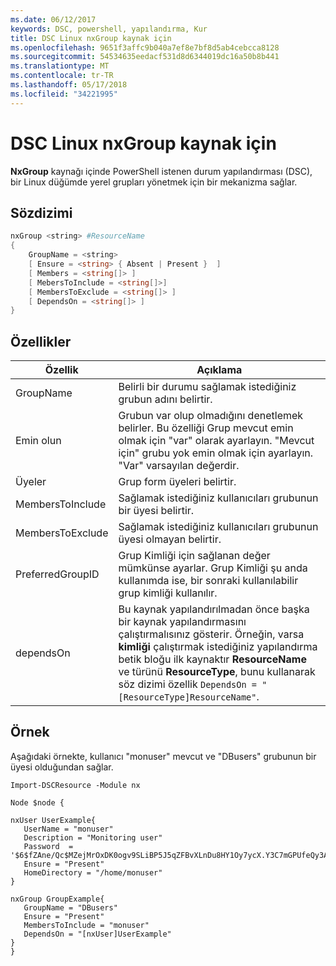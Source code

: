 ```yaml
---
ms.date: 06/12/2017
keywords: DSC, powershell, yapılandırma, Kur
title: DSC Linux nxGroup kaynak için
ms.openlocfilehash: 9651f3affc9b040a7ef8e7bf8d5ab4cebcca8128
ms.sourcegitcommit: 54534635eedacf531d8d6344019dc16a50b8b441
ms.translationtype: MT
ms.contentlocale: tr-TR
ms.lasthandoff: 05/17/2018
ms.locfileid: "34221995"
---
```

# <a name="dsc-for-linux-nxgroup-resource"></a>DSC Linux nxGroup kaynak için

**NxGroup** kaynağı içinde PowerShell istenen durum yapılandırması (DSC), bir Linux düğümde yerel grupları yönetmek için bir mekanizma sağlar.

## <a name="syntax"></a>Sözdizimi

```powershell
nxGroup <string> #ResourceName
{
    GroupName = <string>
    [ Ensure = <string> { Absent | Present }  ]
    [ Members = <string[]> ]
    [ MebersToInclude = <string[]>]
    [ MembersToExclude = <string[]> ]
    [ DependsOn = <string[]> ]
}

```

## <a name="properties"></a>Özellikler

|  Özellik |  Açıklama |
|---|---|
| GroupName| Belirli bir durumu sağlamak istediğiniz grubun adını belirtir.|
| Emin olun| Grubun var olup olmadığını denetlemek belirler. Bu özelliği Grup mevcut emin olmak için "var" olarak ayarlayın. "Mevcut için" grubu yok emin olmak için ayarlayın. "Var" varsayılan değerdir.|
| Üyeler| Grup form üyeleri belirtir.|
| MembersToInclude| Sağlamak istediğiniz kullanıcıları grubunun bir üyesi belirtir.|
| MembersToExclude| Sağlamak istediğiniz kullanıcıları grubunun üyesi olmayan belirtir.|
| PreferredGroupID| Grup Kimliği için sağlanan değer mümkünse ayarlar. Grup Kimliği şu anda kullanımda ise, bir sonraki kullanılabilir grup kimliği kullanılır.|
| dependsOn | Bu kaynak yapılandırılmadan önce başka bir kaynak yapılandırmasını çalıştırmalısınız gösterir. Örneğin, varsa **kimliği** çalıştırmak istediğiniz yapılandırma betik bloğu ilk kaynaktır **ResourceName** ve türünü **ResourceType**, bunu kullanarak söz dizimi özellik `DependsOn = "[ResourceType]ResourceName"`.|

## <a name="example"></a>Örnek

Aşağıdaki örnekte, kullanıcı "monuser" mevcut ve "DBusers" grubunun bir üyesi olduğundan sağlar.

```
Import-DSCResource -Module nx

Node $node {

nxUser UserExample{
   UserName = "monuser"
   Description = "Monitoring user"
   Password  =    '$6$fZAne/Qc$MZejMrOxDK0ogv9SLiBP5J5qZFBvXLnDu8HY1Oy7ycX.Y3C7mGPUfeQy3A82ev3zIabhDQnj2ayeuGn02CqE/0'
   Ensure = "Present"
   HomeDirectory = "/home/monuser"
}

nxGroup GroupExample{
   GroupName = "DBusers"
   Ensure = "Present"
   MembersToInclude = "monuser"
   DependsOn = "[nxUser]UserExample"
}
}
```
